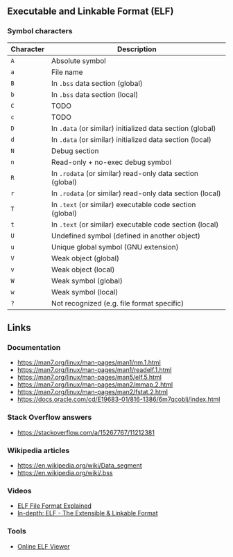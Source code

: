 ## Executable and Linkable Format (ELF)

### Symbol characters

| Character | Description                                               |
|-----------|-----------------------------------------------------------|
| `A`       | Absolute symbol                                           |
| `a`       | File name                                                 |
| `B`       | In `.bss` data section (global)                           |
| `b`       | In `.bss` data section (local)                            |
| `C`       | TODO                                                      |
| `c`       | TODO                                                      |
| `D`       | In `.data` (or similar) initialized data section (global) |
| `d`       | In `.data` (or similar) initialized data section (local)  |
| `N`       | Debug section                                             |
| `n`       | Read-only + no-exec debug symbol                          |
| `R`       | In `.rodata` (or similar) read-only data section (global) |
| `r`       | In `.rodata` (or similar) read-only data section (local)  |
| `T`       | In `.text` (or similar) executable code section (global)  |
| `t`       | In `.text` (or similar) executable code section (local)   |
| `U`       | Undefined symbol (defined in another object)              |
| `u`       | Unique global symbol (GNU extension)                      |
| `V`       | Weak object (global)                                      |
| `v`       | Weak object (local)                                       |
| `W`       | Weak symbol (global)                                      |
| `w`       | Weak symbol (local)                                       |
| `?`       | Not recognized (e.g. file format specific)                |

## Links

### Documentation

- https://man7.org/linux/man-pages/man1/nm.1.html
- https://man7.org/linux/man-pages/man1/readelf.1.html
- https://man7.org/linux/man-pages/man5/elf.5.html
- https://man7.org/linux/man-pages/man2/mmap.2.html
- https://man7.org/linux/man-pages/man2/fstat.2.html
- https://docs.oracle.com/cd/E19683-01/816-1386/6m7qcoblj/index.html

### Stack Overflow answers

- https://stackoverflow.com/a/15267767/11212381

### Wikipedia articles

- https://en.wikipedia.org/wiki/Data_segment
- https://en.wikipedia.org/wiki/.bss

### Videos

- [ELF File Format Explained](https://www.youtube.com/watch?v=9uWMr3wdadM)
- [In-depth: ELF - The Extensible & Linkable Format](https://www.youtube.com/watch?v=nC1U1LJQL8o)

### Tools
- [Online ELF Viewer](http://www.sunshine2k.de/coding/javascript/onlineelfviewer/onlineelfviewer.html)
